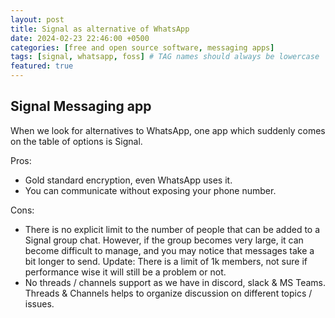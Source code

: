 ```yaml
---
layout: post
title: Signal as alternative of WhatsApp
date: 2024-02-23 22:46:00 +0500
categories: [free and open source software, messaging apps]
tags: [signal, whatsapp, foss] # TAG names should always be lowercase
featured: true
---
```


## Signal Messaging app

When we look for alternatives to WhatsApp, one app which suddenly comes on the table of options is Signal.

Pros:

- Gold standard encryption, even WhatsApp uses it.
- You can communicate without exposing your phone number.

Cons:

- There is no explicit limit to the number of people that can be added to a Signal group chat. However, if the group becomes very large, it can become difficult to manage, and you may notice that messages take a bit longer to send. Update: There is a limit of 1k members, not sure if performance wise it will still be a problem or not.
- No threads / channels support as we have in discord, slack & MS Teams. Threads & Channels helps to organize discussion on different topics / issues.
